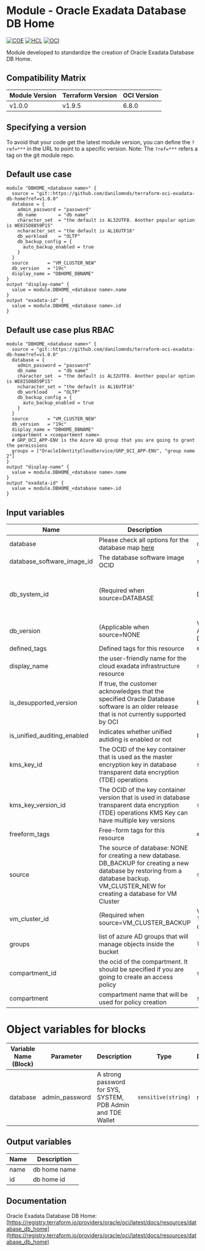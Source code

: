 # Module - Oracle Exadata Database DB Home
[![COE](https://img.shields.io/badge/Created%20By-CCoE-blue)]()
[![HCL](https://img.shields.io/badge/language-HCL-blueviolet)](https://www.terraform.io/)
[![OCI](https://img.shields.io/badge/provider-OCI-red)](https://registry.terraform.io/providers/oracle/oci/latest)

Module developed to standardize the creation of Oracle Exadata Database DB Home.

## Compatibility Matrix

| Module Version | Terraform Version | OCI Version     |
|----------------|-------------------| --------------- |
| v1.0.0         | v1.9.5            | 6.8.0           |

## Specifying a version

To avoid that your code get the latest module version, you can define the `?ref=***` in the URL to point to a specific version.
Note: The `?ref=***` refers a tag on the git module repo.

## Default use case
```hcl
module "DBHOME_<database name>" {    
  source = "git::https://github.com/danilomnds/terraform-oci-exadata-db-home?ref=v1.0.0"
  database = {
    admin_password = "password"
    db_name        = "db name"
    character_set  = "the default is AL32UTF8. Another popular option is WE8ISO8859P15"
    ncharacter_set = "the default is AL16UTF16"
    db_workload    = "OLTP"
    db_backup_config = {
      auto_backup_enabled = true
    }
  }
  source       = "VM_CLUSTER_NEW"
  db_version   = "19c"
  display_name = "DBHOME_DBNAME"
}
output "display-name" {
  value = module.DBHOME_<database name>.name
}
output "exadata-id" {
  value = module.DBHOME_<database name>.id
}
```

## Default use case plus RBAC
```hcl
module "DBHOME_<database name>" {    
  source = "git::https://github.com/danilomnds/terraform-oci-exadata-db-home?ref=v1.0.0"
  database = {
    admin_password = "password"
    db_name        = "db name"
    character_set  = "the default is AL32UTF8. Another popular option is WE8ISO8859P15"
    ncharacter_set = "the default is AL16UTF16"
    db_workload    = "OLTP"
    db_backup_config = {
      auto_backup_enabled = true
    }
  }
  source       = "VM_CLUSTER_NEW"
  db_version   = "19c"
  display_name = "DBHOME_DBNAME"
  compartment = <compartment name>
  # GRP_OCI_APP-ENV is the Azure AD group that you are going to grant the permissions
  groups = ["OracleIdentityCloudService/GRP_OCI_APP-ENV", "group name 2"]
}
output "display-name" {
  value = module.DBHOME_<database name>.name
}
output "exadata-id" {
  value = module.DBHOME_<database name>.id
}
```

## Input variables

| Name | Description | Type | Default | Required |
|------|-------------|------|---------|:--------:|
| database | Please check all options for the database map [here](https://registry.terraform.io/providers/oracle/oci/latest/docs/resources/database_db_home) | `object({})` | n/a | No |
| database_software_image_id | The database software image OCID | `string` | n/a | No |
| db_system_id | (Required when source=DATABASE | DB_BACKUP | NONE) The OCID of the DB system | `string` | n/a | No |
| db_version | (Applicable when source=NONE | VM_CLUSTER_NEW) A valid Oracle Database version | `string` | n/a | No |
| defined_tags | Defined tags for this resource | `map(string)` | n/a | No |
| display_name | the user-friendly name for the cloud exadata infrastructure resource | `string` | n/a | No |
| is_desupported_version | If true, the customer acknowledges that the specified Oracle Database software is an older release that is not currently supported by OCI | `bool` | n/a | No |
| is_unified_auditing_enabled | Indicates whether unified autiding is enabled or not | `bool` | n/a | No |
| kms_key_id | The OCID of the key container that is used as the master encryption key in database transparent data encryption (TDE) operations | `string` | n/a | No |
| kms_key_version_id | The OCID of the key container version that is used in database transparent data encryption (TDE) operations KMS Key can have multiple key versions | `string` | n/a | No |
| freeform_tags | Free-form tags for this resource | `map(string)` | n/a | No |
| source | The source of database: NONE for creating a new database. DB_BACKUP for creating a new database by restoring from a database backup. VM_CLUSTER_NEW for creating a database for VM Cluster | `string` | n/a | No |
| vm_cluster_id | (Required when source=VM_CLUSTER_BACKUP | VM_CLUSTER_NEW) The OCID of the VM cluster | `string` | n/a | No |
| groups | list of azure AD groups that will manage objects inside the bucket | `list(string)` | `[]` | No |
| compartment_id | the ocid of the compartment. It should be specified if you are going to create an access policy | `string` | n/a | No |
| compartment | compartment name that will be used for policy creation | `string` | n/a | No |

# Object variables for blocks

| Variable Name (Block) | Parameter | Description | Type | Default | Required |
|-----------------------|-----------|-------------|------|---------|:--------:|
| database | admin_password | A strong password for SYS, SYSTEM, PDB Admin and TDE Wallet  | `sensitive(string)` | n/a | No |

## Output variables

| Name | Description |
|------|-------------|
| name | db home name|
| id | db home id |

## Documentation
Oracle Exadata Database DB Home: <br>
[https://registry.terraform.io/providers/oracle/oci/latest/docs/resources/database_db_home](https://registry.terraform.io/providers/oracle/oci/latest/docs/resources/database_db_home)